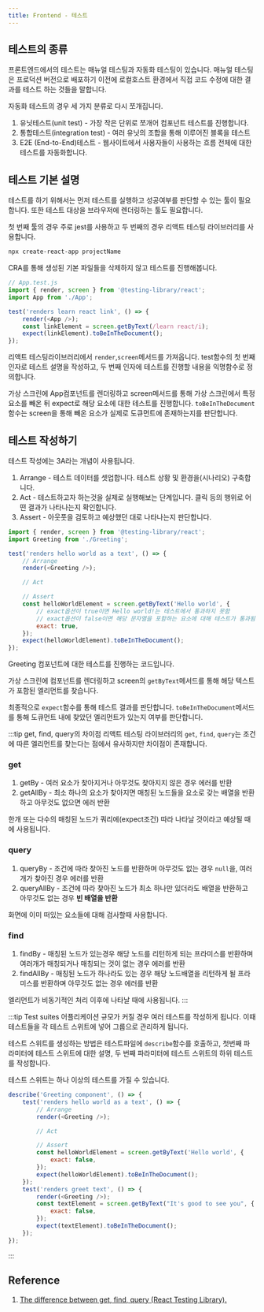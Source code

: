 ```yaml
---
title: Frontend - 테스트
---
```


## 테스트의 종류

프론트엔드에서의 테스트는 매뉴얼 테스팅과 자동화 테스팅이 있습니다. 매뉴얼 테스팅은 프로덕션 버전으로 배포하기 이전에 로컬호스트 환경에서 직접 코드 수정에 대한 결과를 테스트 하는 것들을 말합니다.

자동화 테스트의 경우 세 가지 분류로 다시 쪼개집니다.

1. 유닛테스트(unit test) - 가장 작은 단위로 쪼개어 컴포넌트 테스트를 진행합니다.
2. 통합테스트(integration test) - 여러 유닛의 조합을 통해 이루어진 블록을 테스트
3. E2E (End-to-End)테스트 - 웹사이트에서 사용자들이 사용하는 흐름 전체에 대한 테스트를 자동화합니다.

## 테스트 기본 설명

테스트를 하기 위해서는 먼저 테스트를 실행하고 성공여부를 판단할 수 있는 툴이 필요합니다. 또한 테스트 대상을 브라우저에 렌더링하는 툴도 필요합니다.

첫 번째 툴의 경우 주로 jest를 사용하고 두 번째의 경우 리액트 테스팅 라이브러리를 사용합니다.

```sh
npx create-react-app projectName
```

CRA를 통해 생성된 기본 파일들을 삭제하지 않고 테스트를 진행해봅니다.

```javascript
// App.test.js
import { render, screen } from '@testing-library/react';
import App from './App';

test('renders learn react link', () => {
    render(<App />);
    const linkElement = screen.getByText(/learn react/i);
    expect(linkElement).toBeInTheDocument();
});
```

리액트 테스팅라이브러리에서 `render`,`screen`메서드를 가져옵니다. test함수의 첫 번째 인자로 테스트 설명을 작성하고, 두 번째 인자에 테스트를 진행할 내용을 익명함수로 정의합니다.

가상 스크린에 App컴포넌트를 렌더링하고 screen메서드를 통해 가상 스크린에서 특정 요소를 빼온 뒤 expect로 해당 요소에 대한 테스트를 진행합니다. `toBeInTheDocument`함수는 screen을 통해 빼온 요소가 실제로 도큐먼트에 존재하는지를 판단합니다.

## 테스트 작성하기

테스트 작성에는 3A라는 개념이 사용됩니다.

1. Arrange - 테스트 데이터를 셋업합니다. 테스트 상황 및 환경을(시나리오) 구축합니다.
2. Act - 테스트하고자 하는것을 실제로 실행해보는 단계입니다. 클릭 등의 행위로 어떤 결과가 나타나는지 확인합니다.
3. Assert - 아웃풋을 검토하고 예상했던 대로 나타나는지 판단합니다.

```javascript
import { render, screen } from '@testing-library/react';
import Greeting from './Greeting';

test('renders hello world as a text', () => {
    // Arrange
    render(<Greeting />);

    // Act

    // Assert
    const helloWorldElement = screen.getByText('Hello world', {
        // exact옵션이 true이면 Hello world!는 테스트에서 통과하지 못함
        // exact옵션이 false이면 해당 문자열을 포함하는 요소에 대해 테스트가 통과됨
        exact: true,
    });
    expect(helloWorldElement).toBeInTheDocument();
});
```

Greeting 컴포넌트에 대한 테스트를 진행하는 코드입니다.

가상 스크린에 컴포넌트를 렌더링하고 screen의 `getByText`메서드를 통해 해당 텍스트가 포함된 엘리먼트를 찾습니다.

최종적으로 `expect`함수를 통해 테스트 결과를 판단합니다. `toBeInTheDocument`메서드를 통해 도큐먼트 내에 찾았던 엘리먼트가 있는지 여부를 판단합니다.

:::tip get, find, query의 차이점
리액트 테스팅 라이브러리의 `get`, `find`, `query`는 조건에 따른 엘리먼트를 찾는다는 점에서 유사하지만 차이점이 존재합니다.

### get

1. getBy - 여러 요소가 찾아지거나 아무것도 찾아지지 않은 경우 에러를 반환
2. getAllBy - 최소 하나의 요소가 찾아지면 매칭된 노드들을 요소로 갖는 배열을 반환하고 아무것도 없으면 에러 반환

한개 또는 다수의 매칭된 노드가 쿼리에(expect조건) 따라 나타날 것이라고 예상될 때에 사용됩니다.

### query

1. queryBy - 조건에 따라 찾아진 노드를 반환하며 아무것도 없는 경우 `null`을, 여러개가 찾아진 경우 에러를 반환
2. queryAllBy - 조건에 따라 찾아진 노드가 최소 하나만 있더라도 배열을 반환하고 아무것도 없는 경우 **빈 배열을 반환**

화면에 이미 떠있는 요소들에 대해 검사할때 사용합니다.

### find

1. findBy - 매칭된 노드가 있는경우 해당 노드를 리턴하게 되는 프라미스를 반환하며 여러개가 매칭되거나 매칭되는 것이 없는 경우 에러를 반환
2. findAllBy - 매칭된 노드가 하나라도 있는 경우 해당 노드배열을 리턴하게 될 프라미스를 반환하며 아무것도 없는 경우 에러를 반환

엘리먼트가 비동기적인 처리 이후에 나타날 때에 사용됩니다.
:::

:::tip Test suites
어플리케이션 규모가 커질 경우 여러 테스트를 작성하게 됩니다. 이때 테스트들을 각 테스트 스위트에 넣어 그룹으로 관리하게 됩니다.

테스트 스위트를 생성하는 방법은 테스트파일에 `describe`함수를 호출하고, 첫번째 파라미터에 테스트 스위트에 대한 설명, 두 번째 파라미터에 테스트 스위트의 하위 테스트를 작성합니다.

테스트 스위트는 하나 이상의 테스트를 가질 수 있습니다.

```javascript
describe('Greeting component', () => {
    test('renders hello world as a text', () => {
        // Arrange
        render(<Greeting />);

        // Act

        // Assert
        const helloWorldElement = screen.getByText('Hello world', {
            exact: false,
        });
        expect(helloWorldElement).toBeInTheDocument();
    });
    test('renders greet text', () => {
        render(<Greeting />);
        const textElement = screen.getByText("It's good to see you", {
            exact: false,
        });
        expect(textElement).toBeInTheDocument();
    });
});
```

:::

## Reference

1. [The difference between get, find, query (React Testing Library).](https://levelup.gitconnected.com/the-difference-between-get-find-query-react-testing-library-bcd996ba3baa)
